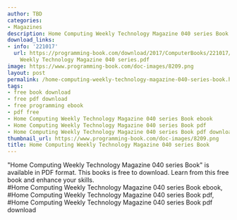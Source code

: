 ```yaml
---
author: TBD
categories:
- Magazines
description: Home Computing Weekly Technology Magazine 040 series Book
download_links:
- info: '221017'
  url: https://programming-book.com/download/2017/ComputerBooks/221017/Home Computing
    Weekly Technology Magazine 040 series.pdf
image: https://www.programming-book.com/doc-images/8209.png
layout: post
permalink: /home-computing-weekly-technology-magazine-040-series-book.html
tags:
- free book download
- free pdf download
- free programming ebook
- pdf free
- Home Computing Weekly Technology Magazine 040 series Book ebook
- Home Computing Weekly Technology Magazine 040 series Book pdf
- Home Computing Weekly Technology Magazine 040 series Book pdf download
thumbnail_url: https://www.programming-book.com/doc-images/8209.png
title: Home Computing Weekly Technology Magazine 040 series Book
---
```


 
<div class="item-desc text-justify">
  "Home Computing Weekly Technology Magazine 040 series Book" is available in PDF format. This books is free to download. Learn from this free book and enhance your skills.
  <br>
  #Home Computing Weekly Technology Magazine 040 series Book ebook, #Home Computing Weekly Technology Magazine 040 series Book pdf, #Home Computing Weekly Technology Magazine 040 series Book pdf download
</div>